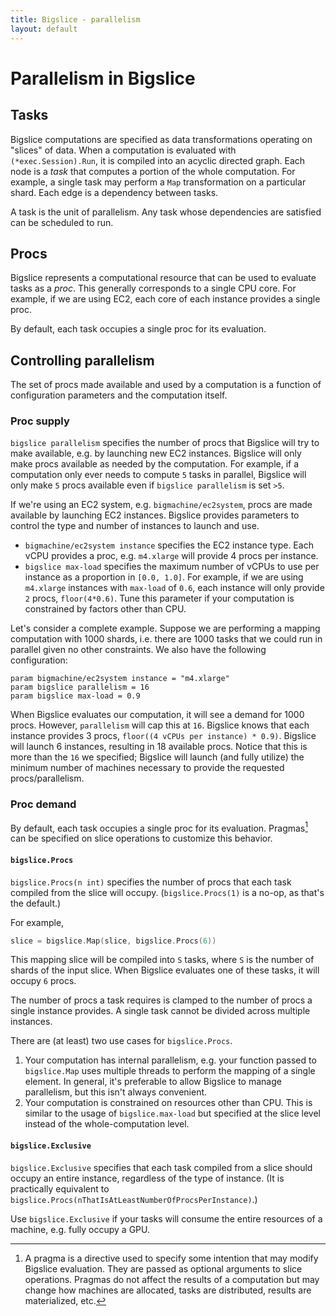 ```yaml
---
title: Bigslice - parallelism
layout: default
---
```


# Parallelism in Bigslice

## Tasks
Bigslice computations are specified as data transformations operating on
"slices" of data. When a computation is evaluated with `(*exec.Session).Run`, it
is compiled into an acyclic directed graph. Each node is a *task* that computes
a portion of the whole computation. For example, a single task may perform a
`Map` transformation on a particular shard. Each edge is a dependency between
tasks.

A task is the unit of parallelism. Any task whose dependencies are satisfied can
be scheduled to run.

## Procs
Bigslice represents a computational resource that can be used to evaluate tasks
as a *proc*. This generally corresponds to a single CPU core. For example, if we are 
using EC2, each core of each instance provides a single proc.

By default, each task occupies a single proc for its evaluation.

## Controlling parallelism
The set of procs made available and used by a computation is a function of
configuration parameters and the computation itself.

### Proc supply
`bigslice parallelism` specifies the number of procs that Bigslice will try to
make available, e.g. by launching new EC2 instances. Bigslice will only make
procs available as needed by the computation. For example, if a computation only
ever needs to compute `5` tasks in parallel, Bigslice will only make `5` procs
available even if `bigslice parallelism` is set `>5`.

If we're using an EC2 system, e.g. `bigmachine/ec2system`, procs are made
available by launching EC2 instances. Bigslice provides parameters to control
the type and number of instances to launch and use.

- `bigmachine/ec2system instance` specifies the EC2 instance type. Each vCPU
  provides a proc, e.g. `m4.xlarge` will provide 4 procs per instance.
- `bigslice max-load` specifies the maximum number of vCPUs to use per instance
  as a proportion in `[0.0, 1.0]`. For example, if we are using `m4.xlarge`
  instances with `max-load` of `0.6`, each instance will only provide `2` procs,
  `floor(4*0.6)`. Tune this parameter if your computation is constrained by
  factors other than CPU.
  
Let's consider a complete example. Suppose we are performing a mapping
computation with 1000 shards, i.e. there are 1000 tasks that we could run in
parallel given no other constraints. We also have the following configuration:

```
param bigmachine/ec2system instance = "m4.xlarge"
param bigslice parallelism = 16
param bigslice max-load = 0.9
```

When Bigslice evaluates our computation, it will see a demand for 1000 procs.
However, `parallelism` will cap this at `16`. Bigslice knows that each instance
provides 3 procs, `floor((4 vCPUs per instance) * 0.9)`. Bigslice will launch 6
instances, resulting in 18 available procs. Notice that this is more than the
`16` we specified; Bigslice will launch (and fully utilize) the minimum number
of machines necessary to provide the requested procs/parallelism.

### Proc demand
By default, each task occupies a single proc for its evaluation.
Pragmas[^pragma] can be specified on slice operations to customize this
behavior.

#### `bigslice.Procs`
`bigslice.Procs(n int)` specifies the number of procs that each task compiled
from the slice will occupy. (`bigslice.Procs(1)` is a no-op, as that's the
default.)

For example,
```go
slice = bigslice.Map(slice, bigslice.Procs(6))
```

This mapping slice will be compiled into `S` tasks, where `S` is the number of
shards of the input slice. When Bigslice evaluates one of these tasks, it will
occupy `6` procs.

The number of procs a task requires is clamped to the number of procs a single
instance provides. A single task cannot be divided across multiple instances.

There are (at least) two use cases for `bigslice.Procs`.

1. Your computation has internal parallelism, e.g. your function passed to
   `bigslice.Map` uses multiple threads to perform the mapping of a single
   element. In general, it's preferable to allow Bigslice to manage parallelism,
   but this isn't always convenient.
2. Your computation is constrained on resources other than CPU. This is similar
   to the usage of `bigslice.max-load` but specified at the slice level instead
   of the whole-computation level.

#### `bigslice.Exclusive`
`bigslice.Exclusive` specifies that each task compiled from a slice should
occupy an entire instance, regardless of the type of instance. (It is
practically equivalent to
`bigslice.Procs(nThatIsAtLeastNumberOfProcsPerInstance)`.)

Use `bigslice.Exclusive` if your tasks will consume the entire resources of a
machine, e.g. fully occupy a GPU.

[^pragma]: A pragma is a directive used to specify some intention that may
    modify Bigslice evaluation. They are passed as optional arguments to slice
    operations. Pragmas do not affect the results of a computation but may
    change how machines are allocated, tasks are distributed, results are
    materialized, etc.
